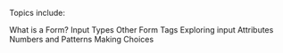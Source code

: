 Topics include:

What is a Form?
Input Types
Other Form Tags
Exploring input Attributes
Numbers and Patterns
Making Choices
